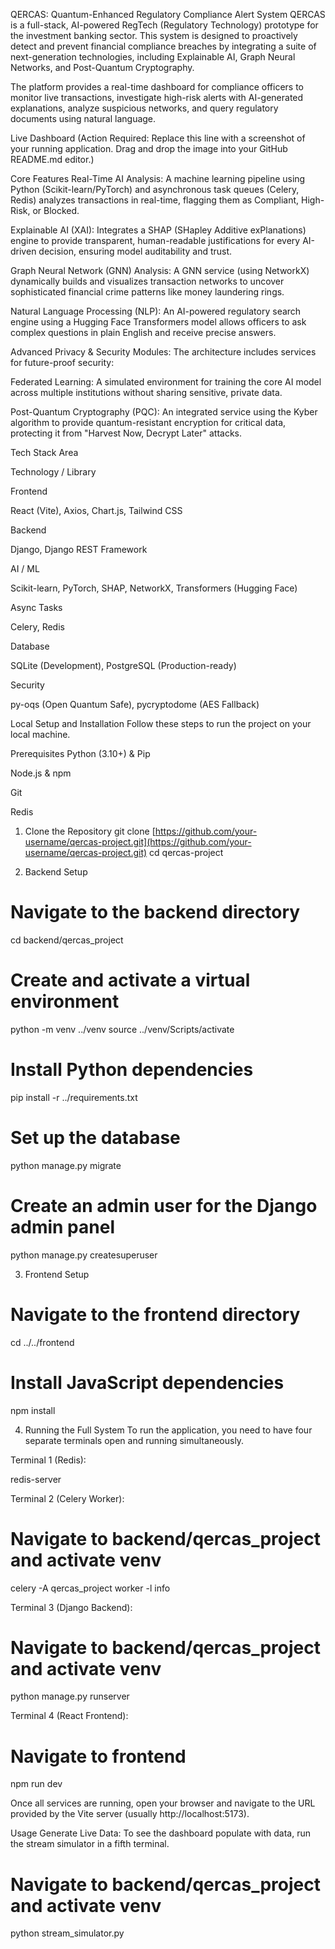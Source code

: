 QERCAS: Quantum-Enhanced Regulatory Compliance Alert System
QERCAS is a full-stack, AI-powered RegTech (Regulatory Technology) prototype for the investment banking sector. This system is designed to proactively detect and prevent financial compliance breaches by integrating a suite of next-generation technologies, including Explainable AI, Graph Neural Networks, and Post-Quantum Cryptography.

The platform provides a real-time dashboard for compliance officers to monitor live transactions, investigate high-risk alerts with AI-generated explanations, analyze suspicious networks, and query regulatory documents using natural language.

Live Dashboard
(Action Required: Replace this line with a screenshot of your running application. Drag and drop the image into your GitHub README.md editor.)

Core Features
Real-Time AI Analysis: A machine learning pipeline using Python (Scikit-learn/PyTorch) and asynchronous task queues (Celery, Redis) analyzes transactions in real-time, flagging them as Compliant, High-Risk, or Blocked.

Explainable AI (XAI): Integrates a SHAP (SHapley Additive exPlanations) engine to provide transparent, human-readable justifications for every AI-driven decision, ensuring model auditability and trust.

Graph Neural Network (GNN) Analysis: A GNN service (using NetworkX) dynamically builds and visualizes transaction networks to uncover sophisticated financial crime patterns like money laundering rings.

Natural Language Processing (NLP): An AI-powered regulatory search engine using a Hugging Face Transformers model allows officers to ask complex questions in plain English and receive precise answers.

Advanced Privacy & Security Modules: The architecture includes services for future-proof security:

Federated Learning: A simulated environment for training the core AI model across multiple institutions without sharing sensitive, private data.

Post-Quantum Cryptography (PQC): An integrated service using the Kyber algorithm to provide quantum-resistant encryption for critical data, protecting it from "Harvest Now, Decrypt Later" attacks.

Tech Stack
Area

Technology / Library

Frontend

React (Vite), Axios, Chart.js, Tailwind CSS

Backend

Django, Django REST Framework

AI / ML

Scikit-learn, PyTorch, SHAP, NetworkX, Transformers (Hugging Face)

Async Tasks

Celery, Redis

Database

SQLite (Development), PostgreSQL (Production-ready)

Security

py-oqs (Open Quantum Safe), pycryptodome (AES Fallback)

Local Setup and Installation
Follow these steps to run the project on your local machine.

Prerequisites
Python (3.10+) & Pip

Node.js & npm

Git

Redis

1. Clone the Repository
git clone [https://github.com/your-username/qercas-project.git](https://github.com/your-username/qercas-project.git)
cd qercas-project

2. Backend Setup
# Navigate to the backend directory
cd backend/qercas_project

# Create and activate a virtual environment
python -m venv ../venv
source ../venv/Scripts/activate

# Install Python dependencies
pip install -r ../requirements.txt

# Set up the database
python manage.py migrate

# Create an admin user for the Django admin panel
python manage.py createsuperuser

3. Frontend Setup
# Navigate to the frontend directory
cd ../../frontend

# Install JavaScript dependencies
npm install

4. Running the Full System
To run the application, you need to have four separate terminals open and running simultaneously.

Terminal 1 (Redis):

redis-server

Terminal 2 (Celery Worker):

# Navigate to backend/qercas_project and activate venv
celery -A qercas_project worker -l info

Terminal 3 (Django Backend):

# Navigate to backend/qercas_project and activate venv
python manage.py runserver

Terminal 4 (React Frontend):

# Navigate to frontend
npm run dev

Once all services are running, open your browser and navigate to the URL provided by the Vite server (usually http://localhost:5173).

Usage
Generate Live Data: To see the dashboard populate with data, run the stream simulator in a fifth terminal.

# Navigate to backend/qercas_project and activate venv
python stream_simulator.py
